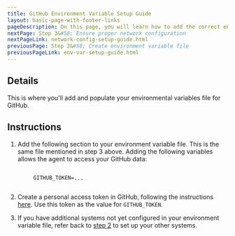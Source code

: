 ```yaml
---
title: GitHub Environment Variable Setup Guide
layout: basic-page-with-footer-links
pageDescription: On this page, you will learn how to add the correct environment variables to your file.
nextPage: Step 3&#58; Ensure proper network configuration
nextPageLink: network-config-setup-guide.html
previousPage: Step 2&#58; Create environment variable file
previousPageLink: env-var-setup-guide.html
---
```



## Details

This is where you'll add and populate your environmental variables file for GitHub.


## Instructions

1. Add the following section to your environment variable file. This is the same file mentioned in step 3 above. Adding the following variables allows the agent to access your GitHub data:
    <p class="code-block"><code>
        GITHUB_TOKEN=...
    </code></p>

2. Create a personal access token in GitHub, following the instructions [here](https://docs.github.com/en/github/authenticating-to-github/keeping-your-account-and-data-secure/creating-a-personal-access-token). Use this token as the value for `GITHUB_TOKEN`.

3. If you have additional systems not yet configured in your environment variable file, refer back to [step 2](env-var-setup-guide.html) to set up your other systems.

